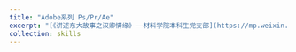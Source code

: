 ```yaml
---
title: "Adobe系列 Ps/Pr/Ae"
excerpt: "[《讲述东大故事之汉卿情缘》——材料学院本科生党支部](https://mp.weixin.qq.com/s/LN4icDjAt7pdg5irKK3l0g)<br><img src='/images/prae.png'>"
collection: skills
---
```

